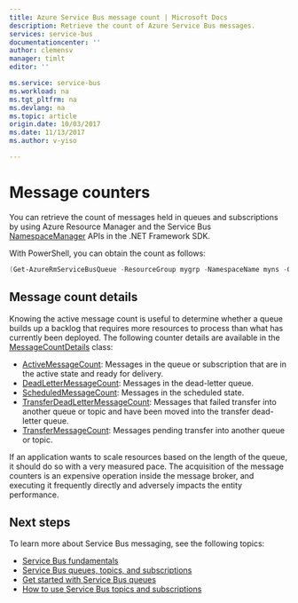 ```yaml
---
title: Azure Service Bus message count | Microsoft Docs
description: Retrieve the count of Azure Service Bus messages.
services: service-bus
documentationcenter: ''
author: clemensv
manager: timlt
editor: ''

ms.service: service-bus
ms.workload: na
ms.tgt_pltfrm: na
ms.devlang: na
ms.topic: article
origin.date: 10/03/2017
ms.date: 11/13/2017
ms.author: v-yiso

---
```


# Message counters

You can retrieve the count of messages held in queues and subscriptions by using Azure Resource Manager and the Service Bus [NamespaceManager](https://docs.microsoft.com/en-us/dotnet/api/microsoft.servicebus.namespacemanager) APIs in the .NET Framework SDK.

With PowerShell, you can obtain the count as follows:

```powershell
(Get-AzureRmServiceBusQueue -ResourceGroup mygrp -NamespaceName myns -QueueName myqueue).CountDetails
```

## Message count details

Knowing the active message count is useful to determine whether a queue builds up a backlog that requires more resources to process than what has currently been deployed. The following counter details are available in the [MessageCountDetails](https://docs.microsoft.com/en-us/dotnet/api/microsoft.servicebus.messaging.messagecountdetails) class:

-   [ActiveMessageCount](https://docs.microsoft.com/en-us/dotnet/api/microsoft.servicebus.messaging.messagecountdetails.activemessagecount#Microsoft_ServiceBus_Messaging_MessageCountDetails_ActiveMessageCount): Messages in the queue or subscription that are in the active state and ready for delivery.
-   [DeadLetterMessageCount](https://docs.microsoft.com/en-us/dotnet/api/microsoft.servicebus.messaging.messagecountdetails.deadlettermessagecount#Microsoft_ServiceBus_Messaging_MessageCountDetails_DeadLetterMessageCount): Messages in the dead-letter queue.
-   [ScheduledMessageCount](https://docs.microsoft.com/en-us/dotnet/api/microsoft.servicebus.messaging.messagecountdetails.scheduledmessagecount#Microsoft_ServiceBus_Messaging_MessageCountDetails_ScheduledMessageCount): Messages in the scheduled state.
-   [TransferDeadLetterMessageCount](https://docs.microsoft.com/en-us/dotnet/api/microsoft.servicebus.messaging.messagecountdetails.transferdeadlettermessagecount#Microsoft_ServiceBus_Messaging_MessageCountDetails_TransferDeadLetterMessageCount): Messages that failed transfer into another queue or topic and have been moved into the transfer dead-letter queue.
-   [TransferMessageCount](https://docs.microsoft.com/en-us/dotnet/api/microsoft.servicebus.messaging.messagecountdetails.transfermessagecount#Microsoft_ServiceBus_Messaging_MessageCountDetails_TransferMessageCount): Messages pending transfer into another queue or topic.

If an application wants to scale resources based on the length of the queue, it should do so with a very measured pace. The acquisition of the message counters is an expensive operation inside the message broker, and executing it frequently directly and adversely impacts the entity performance.

## Next steps

To learn more about Service Bus messaging, see the following topics:

* [Service Bus fundamentals](service-bus-fundamentals-hybrid-solutions.md)
* [Service Bus queues, topics, and subscriptions](service-bus-queues-topics-subscriptions.md)
* [Get started with Service Bus queues](service-bus-dotnet-get-started-with-queues.md)
* [How to use Service Bus topics and subscriptions](service-bus-dotnet-how-to-use-topics-subscriptions.md)